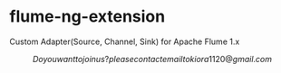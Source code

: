 flume-ng-extension
==================

Custom Adapter(Source, Channel, Sink) for Apache Flume 1.x

$$ Do you want to join us? please contact email to kiora1120@gmail.com $$
